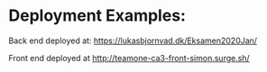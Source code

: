 

Deployment Examples:
=====================
Back end deployed at: https://lukasbjornvad.dk/Eksamen2020Jan/

Front end deployed at http://teamone-ca3-front-simon.surge.sh/
